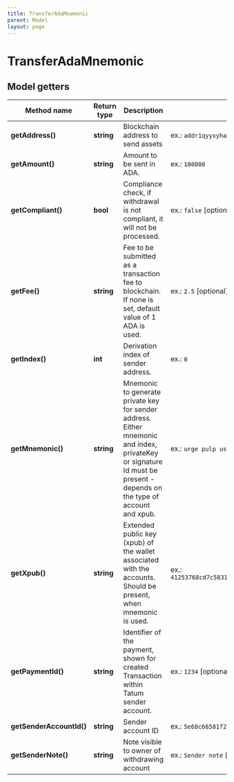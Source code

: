 ```yaml
---
title: TransferAdaMnemonic
parent: Model
layout: page
---
```


# TransferAdaMnemonic

## Model getters

Method name | Return type | Description | Notes
------------ | ------------- | ------------- | -------------
**getAddress()** | **string** | Blockchain address to send assets | ex.: `addr1qyyxyhaa2e7kxeqcc72w7f747zqlgwwwstlzsg9umuxc40wnhawldxl4nan95rhtlcnju9q2r8j9qz8vslwsmrkj5r4spxhep9`
**getAmount()** | **string** | Amount to be sent in ADA. | ex.: `100000`
**getCompliant()** | **bool** | Compliance check, if withdrawal is not compliant, it will not be processed. | ex.: `false` [optional]
**getFee()** | **string** | Fee to be submitted as a transaction fee to blockchain. If none is set, default value of 1 ADA is used. | ex.: `2.5` [optional]
**getIndex()** | **int** | Derivation index of sender address. | ex.: `0`
**getMnemonic()** | **string** | Mnemonic to generate private key for sender address. Either mnemonic and index, privateKey or signature Id must be present - depends on the type of account and xpub. | ex.: `urge pulp usage sister evidence arrest palm math please chief egg abuse`
**getXpub()** | **string** | Extended public key (xpub) of the wallet associated with the accounts. Should be present, when mnemonic is used. | ex.: `41253768cd7c5831988e580cfc7eeecaa78bf52a1ede2bd2f245406605adfbadd5911ab567bc3dc7713e29c2c14bb898b24bb1f01a4992605343ad14703037b9`
**getPaymentId()** | **string** | Identifier of the payment, shown for created Transaction within Tatum sender account. | ex.: `1234` [optional]
**getSenderAccountId()** | **string** | Sender account ID | ex.: `5e68c66581f2ee32bc354087`
**getSenderNote()** | **string** | Note visible to owner of withdrawing account | ex.: `Sender note` [optional]

